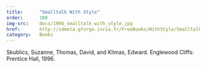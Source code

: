 ```yaml
---
title:      "Smalltalk With Style"
order:      100
img-src:    docs/1996_smalltalk_with_style.jpg
href:       http://sdmeta.gforge.inria.fr/FreeBooks/WithStyle/SmalltalkWithStyle.pdf
category:   Books
---
```

Skublics, Suzanne, Thomas, David, and Klimas, Edward. Englewood Cliffs: Prentice Hall, 1996.